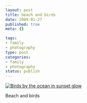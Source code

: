 ```yaml
--- 
layout: post
title: beach and birds
date: 2009-01-27
published: true
meta: {}

tags: 
- family
- photography
type: post
categories: 
- family
- photography
status: publish
---
```



[![Birds by the ocean in sunset glow](http://media.eick.us/2011/05/3163502364_eae4957563.jpg)](http://www.flickr.com/photos/19429588@N00/3163502364/ "Birds by the ocean in sunset glow")

 

Beach and birds

